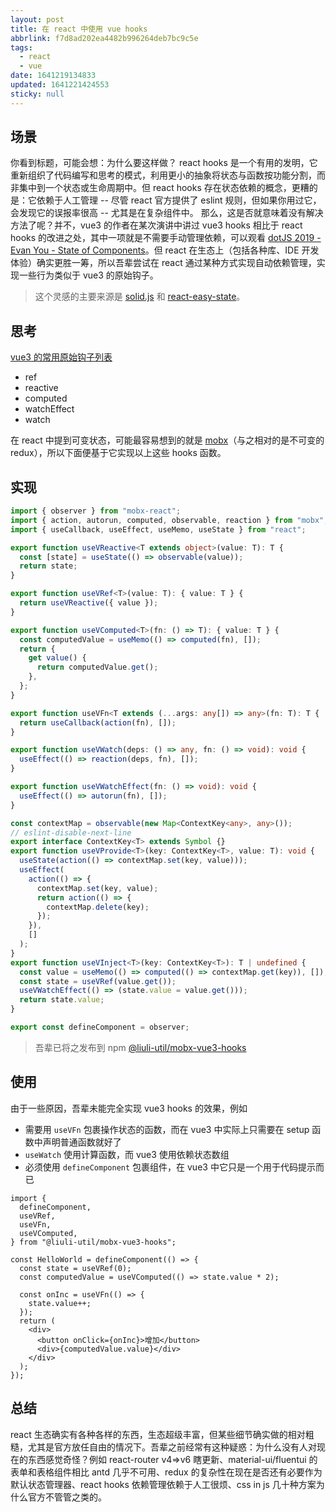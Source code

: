 ```yaml
---
layout: post
title: 在 react 中使用 vue hooks
abbrlink: f7d8ad202ea4482b996264deb7bc9c5e
tags:
  - react
  - vue
date: 1641219134833
updated: 1641221424553
sticky: null
---
```


## 场景

你看到标题，可能会想：为什么要这样做？
react hooks 是一个有用的发明，它重新组织了代码编写和思考的模式，利用更小的抽象将状态与函数按功能分割，而非集中到一个状态或生命周期中。但 react hooks 存在状态依赖的概念，更糟的是：它依赖于人工管理 -- 尽管 react 官方提供了 eslint 规则，但如果你用过它，会发现它的误报率很高 -- 尤其是在复杂组件中。
那么，这是否就意味着没有解决方法了呢？并不，vue3 的作者在某次演讲中讲过 vue3 hooks 相比于 react hooks 的改进之处，其中一项就是不需要手动管理依赖，可以观看 [dotJS 2019 - Evan You - State of Components](https://www.youtube.com/watch?v=bOdfo5SmQc8)。但 react 在生态上（包括各种库、IDE 开发体验）确实更胜一筹，所以吾辈尝试在 react 通过某种方式实现自动依赖管理，实现一些行为类似于 vue3 的原始钩子。

> 这个灵感的主要来源是 [solid.js](https://www.solidjs.com/) 和 [react-easy-state](https://github.com/RisingStack/react-easy-state#local-stores-in-function-components)。

## 思考

[vue3 的常用原始钩子列表](https://v3.cn.vuejs.org/api/reactivity-api.html)

- ref
- reactive
- computed
- watchEffect
- watch

在 react 中提到可变状态，可能最容易想到的就是 [mobx](https://mobx.js.org/)（与之相对的是不可变的 redux），所以下面便基于它实现以上这些 hooks 函数。

## 实现

```ts
import { observer } from "mobx-react";
import { action, autorun, computed, observable, reaction } from "mobx";
import { useCallback, useEffect, useMemo, useState } from "react";

export function useVReactive<T extends object>(value: T): T {
  const [state] = useState(() => observable(value));
  return state;
}

export function useVRef<T>(value: T): { value: T } {
  return useVReactive({ value });
}

export function useVComputed<T>(fn: () => T): { value: T } {
  const computedValue = useMemo(() => computed(fn), []);
  return {
    get value() {
      return computedValue.get();
    },
  };
}

export function useVFn<T extends (...args: any[]) => any>(fn: T): T {
  return useCallback(action(fn), []);
}

export function useVWatch(deps: () => any, fn: () => void): void {
  useEffect(() => reaction(deps, fn), []);
}

export function useVWatchEffect(fn: () => void): void {
  useEffect(() => autorun(fn), []);
}

const contextMap = observable(new Map<ContextKey<any>, any>());
// eslint-disable-next-line
export interface ContextKey<T> extends Symbol {}
export function useVProvide<T>(key: ContextKey<T>, value: T): void {
  useState(action(() => contextMap.set(key, value)));
  useEffect(
    action(() => {
      contextMap.set(key, value);
      return action(() => {
        contextMap.delete(key);
      });
    }),
    []
  );
}
export function useVInject<T>(key: ContextKey<T>): T | undefined {
  const value = useMemo(() => computed(() => contextMap.get(key)), []);
  const state = useVRef(value.get());
  useVWatchEffect(() => (state.value = value.get()));
  return state.value;
}

export const defineComponent = observer;
```

> 吾辈已将之发布到 npm [@liuli-util/mobx-vue3-hooks](https://www.npmjs.com/package/@liuli-util/mobx-vue3-hooks)

## 使用

由于一些原因，吾辈未能完全实现 vue3 hooks 的效果，例如

- 需要用 `useVFn` 包裹操作状态的函数，而在 vue3 中实际上只需要在 setup 函数中声明普通函数就好了
- `useWatch` 使用计算函数，而 vue3 使用依赖状态数组
- 必须使用 `defineComponent` 包裹组件，在 vue3 中它只是一个用于代码提示而已

```tsx
import {
  defineComponent,
  useVRef,
  useVFn,
  useVComputed,
} from "@liuli-util/mobx-vue3-hooks";

const HelloWorld = defineComponent(() => {
  const state = useVRef(0);
  const computedValue = useVComputed(() => state.value * 2);

  const onInc = useVFn(() => {
    state.value++;
  });
  return (
    <div>
      <button onClick={onInc}>增加</button>
      <div>{computedValue.value}</div>
    </div>
  );
});
```

## 总结

react 生态确实有各种各样的东西，生态超级丰富，但某些细节确实做的相对粗糙，尤其是官方放任自由的情况下。吾辈之前经常有这种疑惑：为什么没有人对现在的东西感觉奇怪？例如 react-router v4=>v6 瞎更新、material-ui/fluentui 的表单和表格组件相比 antd 几乎不可用、redux 的复杂性在现在是否还有必要作为默认状态管理器、react hooks 依赖管理依赖于人工很烦、css in js 几十种方案为什么官方不管管之类的。
